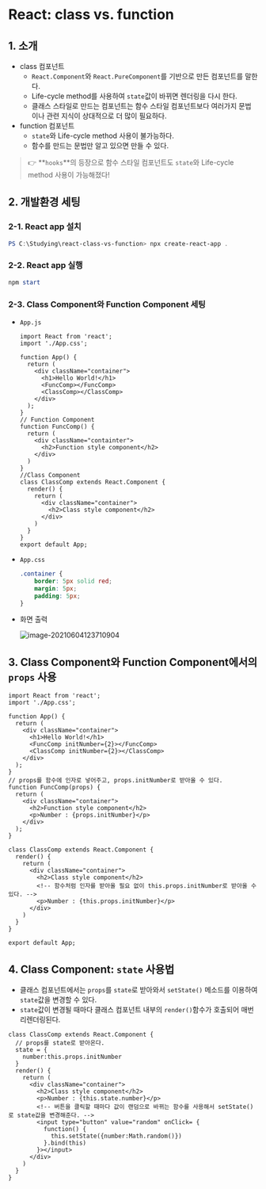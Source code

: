 # React: class vs. function

## 1. 소개

- class 컴포넌트
  - `React.Component`와 `React.PureComponent`를 기반으로 만든 컴포넌트를 말한다.
  - Life-cycle method를 사용하여 `state`값이 바뀌면 렌더링을 다시 한다.
  - 클래스 스타일로 만드는 컴포넌트는 함수 스타일 컴포넌트보다 여러가지 문법이나 관련 지식이 상대적으로 더 많이 필요하다.
- function 컴포넌트
  - `state`와 Life-cycle method 사용이 불가능하다.
  - 함수를 만드는 문법만 알고 있으면 만들 수 있다.

> 👉 **`hooks`**의 등장으로 함수 스타일 컴포넌트도 `state`와 Life-cycle method 사용이 가능해졌다!

## 2. 개발환경 세팅

### 2-1. React app 설치

```powershell
PS C:\Studying\react-class-vs-function> npx create-react-app .
```

### 2-2. React app 실행

```powershell
npm start
```

### 2-3. Class Component와 Function Component 세팅

- `App.js`

  ```react
  import React from 'react';
  import './App.css';
  
  function App() {
    return (
      <div className="container">
        <h1>Hello World!</h1>
        <FuncComp></FuncComp>
        <ClassComp></ClassComp>
      </div>
    );
  }
  // Function Component
  function FuncComp() {
    return (
      <div className="containter">
        <h2>Function style component</h2>
      </div>
    )
  }
  //Class Component
  class ClassComp extends React.Component {
    render() {
      return (
        <div className="container">
          <h2>Class style component</h2>
        </div>
      )
    }
  }
  export default App;
  ```

- `App.css`

  ```css
  .container {
      border: 5px solid red;
      margin: 5px;
      padding: 5px;
  }
  ```

- 화면 출력

  ![image-20210604123710904](../../md-img/image-20210604123710904.png)

## 3. Class Component와 Function Component에서의 `props` 사용

```react
import React from 'react';
import './App.css';

function App() {
  return (
    <div className="container">
      <h1>Hello World!</h1>
      <FuncComp initNumber={2}></FuncComp>
      <ClassComp initNumber={2}></ClassComp>
    </div>
  );
}
// props를 함수에 인자로 넣어주고, props.initNumber로 받아올 수 있다.
function FuncComp(props) {
  return (
    <div className="container">
      <h2>Function style component</h2>
      <p>Number : {props.initNumber}</p>
    </div>
  );
}

class ClassComp extends React.Component {
  render() {
    return (
      <div className="container">
        <h2>Class style component</h2>
        <!-- 함수처럼 인자를 받아올 필요 없이 this.props.initNumber로 받아올 수 있다. -->
        <p>Number : {this.props.initNumber}</p>
      </div>
    )
  }
}

export default App;
```

## 4. Class Component: `state` 사용법

- 클래스 컴포넌트에서는 `props`를 `state`로 받아와서 `setState()` 메소드를 이용하여 `state`값을 변경할 수 있다.
- `state`값이 변경될 때마다 클래스 컴포넌트 내부의 `render()`함수가 호출되어 매번 리렌더링된다.

```react
class ClassComp extends React.Component {
  // props를 state로 받아온다.
  state = {
    number:this.props.initNumber
  }
  render() {
    return (
      <div className="container">
        <h2>Class style component</h2>
        <p>Number : {this.state.number}</p>
        <!-- 버튼을 클릭할 때마다 값이 랜덤으로 바뀌는 함수를 사용해서 setState()로 state값을 변경해준다. -->
        <input type="button" value="random" onClick= {
          function() {
            this.setState({number:Math.random()})
          }.bind(this)
        }></input>
      </div>
    )
  }
}

```

